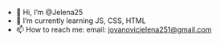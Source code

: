 - 👋 Hi, I’m @Jelena25
- 🌱 I’m currently learning JS, CSS, HTML
- 📫 How to reach me: email: jovanovicjelena251@gmail.com

<!---
Jelena25/Jelena25 is a ✨ special ✨ repository because its `README.md` (this file) appears on your GitHub profile.
You can click the Preview link to take a look at your changes.
--->
